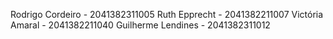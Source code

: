 Rodrigo Cordeiro - 2041382311005
Ruth Epprecht - 2041382211007
Victória Amaral - 2041382211040
Guilherme Lendines - 2041382311012